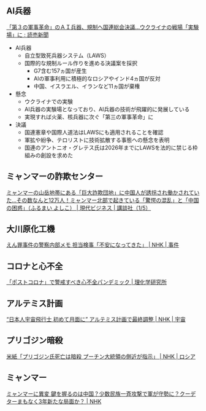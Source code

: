 ## AI兵器

[「第３の軍事革命」のＡＩ兵器、規制へ国連総会決議…ウクライナの戦場「実験場」に : 読売新聞](https://www.yomiuri.co.jp/world/20231223-OYT1T50059/)

- AI兵器
  - 自立型致死兵器システム（LAWS）
  - 国際的な規制ルール作りを進める決議案を採択
    - G7含む157ヵ国が産生
    - AIの軍事利用に積極的なロシアやインド4ヵ国が反対
    - 中国、イスラエル、イランなど11ヵ国が棄権
- 懸念
  - ウクライナでの実験
  - AI兵器の実験場となっており、AI兵器の技術が飛躍的に発展している
  - 実現すれば火薬、核兵器に次ぐ「第三の軍事革命」に
- 決議
  - 国連憲章や国際人道法はLAWSにも適用されることを確認
  - 軍拡や紛争、テロリストに技術拡散する事態への懸念を表明
  - 国連のアントニオ・グレテス氏は2026年までにLAWSを法的に禁じる枠組みの創設を求めた

## ミャンマーの詐欺センター

[ミャンマーの山岳地帯にある「巨大詐欺団地」に中国人が誘拐され働かされていた…その数なんと12万人！ミャンマー北部で起きている「驚愕の混乱」と「中国の困惑」（ふるまい よしこ） | 現代ビジネス | 講談社（1/5）](https://gendai.media/articles/-/121480)

## 大川原化工機

[えん罪事件の警察内部メモ 担当検事「不安になってきた」 | NHK | 事件](https://www3.nhk.or.jp/news/html/20231223/k10014297921000.html)

## コロナと心不全

[「ポストコロナ」で警戒すべき心不全パンデミック | 理化学研究所](https://www.riken.jp/press/2023/20231223_1/)

## アルテミス計画

[“日本人宇宙飛行士 初めて月面に” アルテミス計画で最終調整 | NHK | 宇宙](https://www3.nhk.or.jp/news/html/20231223/k10014297961000.html)

## プリゴジン暗殺

[米紙「プリゴジン氏死亡は暗殺 プーチン大統領の側近が指示」 | NHK | ロシア](https://www3.nhk.or.jp/news/html/20231223/k10014297911000.html)

## ミャンマー

[ミャンマーに異変 鍵を握るのは中国？少数民族一斉攻撃で軍が守勢に？クーデターまもなく3年新たな局面か？ | NHK](https://www3.nhk.or.jp/news/special/international_news_navi/articles/feature/2023/12/22/36892.html)
